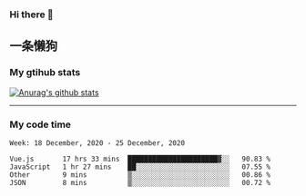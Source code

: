 ### Hi there 👋

## 一条懒狗
<!--
**kiss-me-quickly/kiss-me-quickly** is a ✨ _special_ ✨ repository because its `README.md` (this file) appears on your GitHub profile.

Here are some ideas to get you started:

- 🔭 I’m currently working on ...
- 🌱 I’m currently learning ...
- 👯 I’m looking to collaborate on ...
- 🤔 I’m looking for help with ...
- 💬 Ask me about ...
- 📫 How to reach me: ...
- 😄 Pronouns: ...
- ⚡ Fun fact: ...
-->


### My gtihub stats

[![Anurag's github stats](https://github-readme-stats.vercel.app/api?username=kiss-me-quickly)](https://github.com/anuraghazra/github-readme-stats)

***

### My code time

<!--START_SECTION:waka-->
```text
Week: 18 December, 2020 - 25 December, 2020

Vue.js       17 hrs 33 mins  ██████████████████████▓░░   90.83 % 
JavaScript   1 hr 27 mins    ██░░░░░░░░░░░░░░░░░░░░░░░   07.55 % 
Other        9 mins          ▒░░░░░░░░░░░░░░░░░░░░░░░░   00.86 % 
JSON         8 mins          ▒░░░░░░░░░░░░░░░░░░░░░░░░   00.72 % 
```
<!--END_SECTION:waka-->
